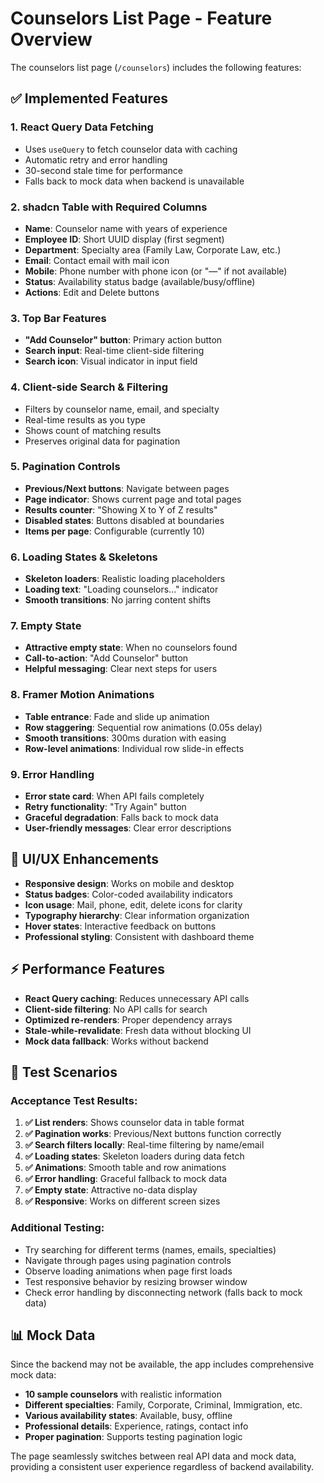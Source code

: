# Counselors List Page - Feature Overview

The counselors list page (`/counselors`) includes the following features:

## ✅ **Implemented Features**

### **1. React Query Data Fetching**
- Uses `useQuery` to fetch counselor data with caching
- Automatic retry and error handling
- 30-second stale time for performance
- Falls back to mock data when backend is unavailable

### **2. shadcn Table with Required Columns**
- **Name**: Counselor name with years of experience
- **Employee ID**: Short UUID display (first segment)
- **Department**: Specialty area (Family Law, Corporate Law, etc.)
- **Email**: Contact email with mail icon
- **Mobile**: Phone number with phone icon (or "—" if not available)
- **Status**: Availability status badge (available/busy/offline)
- **Actions**: Edit and Delete buttons

### **3. Top Bar Features**
- **"Add Counselor" button**: Primary action button
- **Search input**: Real-time client-side filtering
- **Search icon**: Visual indicator in input field

### **4. Client-side Search & Filtering**
- Filters by counselor name, email, and specialty
- Real-time results as you type
- Shows count of matching results
- Preserves original data for pagination

### **5. Pagination Controls**
- **Previous/Next buttons**: Navigate between pages
- **Page indicator**: Shows current page and total pages
- **Results counter**: "Showing X to Y of Z results"
- **Disabled states**: Buttons disabled at boundaries
- **Items per page**: Configurable (currently 10)

### **6. Loading States & Skeletons**
- **Skeleton loaders**: Realistic loading placeholders
- **Loading text**: "Loading counselors..." indicator
- **Smooth transitions**: No jarring content shifts

### **7. Empty State**
- **Attractive empty state**: When no counselors found
- **Call-to-action**: "Add Counselor" button
- **Helpful messaging**: Clear next steps for users

### **8. Framer Motion Animations**
- **Table entrance**: Fade and slide up animation
- **Row staggering**: Sequential row animations (0.05s delay)
- **Smooth transitions**: 300ms duration with easing
- **Row-level animations**: Individual row slide-in effects

### **9. Error Handling**
- **Error state card**: When API fails completely
- **Retry functionality**: "Try Again" button
- **Graceful degradation**: Falls back to mock data
- **User-friendly messages**: Clear error descriptions

## **🎨 UI/UX Enhancements**

- **Responsive design**: Works on mobile and desktop
- **Status badges**: Color-coded availability indicators
- **Icon usage**: Mail, phone, edit, delete icons for clarity
- **Typography hierarchy**: Clear information organization
- **Hover states**: Interactive feedback on buttons
- **Professional styling**: Consistent with dashboard theme

## **⚡ Performance Features**

- **React Query caching**: Reduces unnecessary API calls
- **Client-side filtering**: No API calls for search
- **Optimized re-renders**: Proper dependency arrays
- **Stale-while-revalidate**: Fresh data without blocking UI
- **Mock data fallback**: Works without backend

## **🧪 Test Scenarios**

### **Acceptance Test Results:**

1. **✅ List renders**: Shows counselor data in table format
2. **✅ Pagination works**: Previous/Next buttons function correctly
3. **✅ Search filters locally**: Real-time filtering by name/email
4. **✅ Loading states**: Skeleton loaders during data fetch
5. **✅ Animations**: Smooth table and row animations
6. **✅ Error handling**: Graceful fallback to mock data
7. **✅ Empty state**: Attractive no-data display
8. **✅ Responsive**: Works on different screen sizes

### **Additional Testing:**

- Try searching for different terms (names, emails, specialties)
- Navigate through pages using pagination controls
- Observe loading animations when page first loads
- Test responsive behavior by resizing browser window
- Check error handling by disconnecting network (falls back to mock data)

## **📊 Mock Data**

Since the backend may not be available, the app includes comprehensive mock data:
- **10 sample counselors** with realistic information
- **Different specialties**: Family, Corporate, Criminal, Immigration, etc.
- **Various availability states**: Available, busy, offline
- **Professional details**: Experience, ratings, contact info
- **Proper pagination**: Supports testing pagination logic

The page seamlessly switches between real API data and mock data, providing a consistent user experience regardless of backend availability.
